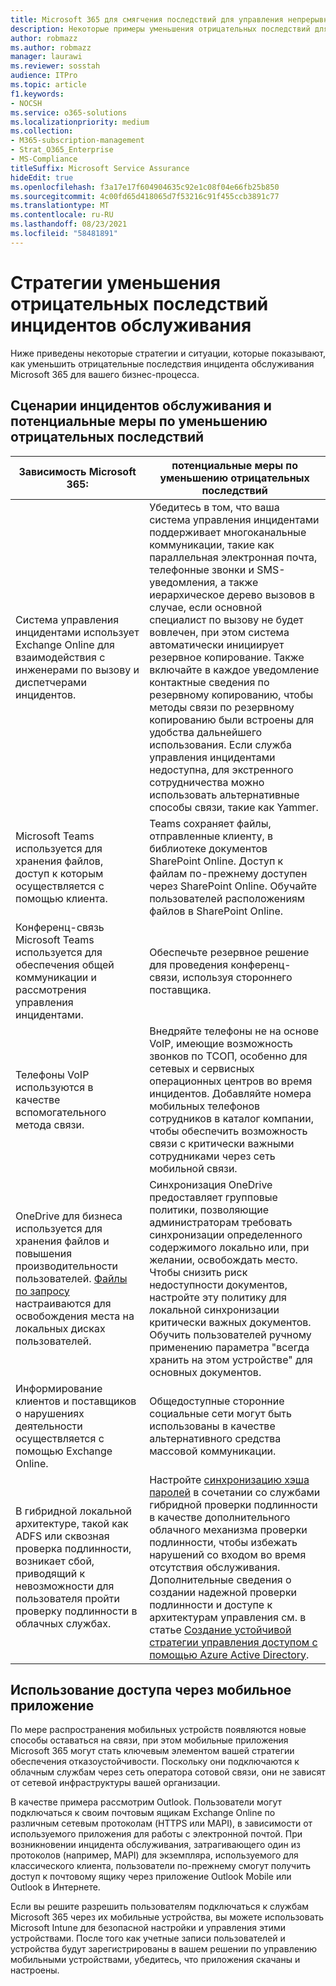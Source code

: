 ```yaml
---
title: Microsoft 365 для смягчения последствий для управления непрерывности бизнеса предприятия
description: Некоторые примеры уменьшения отрицательных последствий для сценариев инцидентов обслуживания Microsoft 365
author: robmazz
ms.author: robmazz
manager: laurawi
ms.reviewer: sosstah
audience: ITPro
ms.topic: article
f1.keywords:
- NOCSH
ms.service: o365-solutions
ms.localizationpriority: medium
ms.collection:
- M365-subscription-management
- Strat_O365_Enterprise
- MS-Compliance
titleSuffix: Microsoft Service Assurance
hideEdit: true
ms.openlocfilehash: f3a17e17f604904635c92e1c08f04e66fb25b850
ms.sourcegitcommit: 4c00fd65d418065d7f53216c91f455ccb3891c77
ms.translationtype: MT
ms.contentlocale: ru-RU
ms.lasthandoff: 08/23/2021
ms.locfileid: "58481891"
---
```

# <a name="service-incident-mitigation-strategies"></a>Стратегии уменьшения отрицательных последствий инцидентов обслуживания

Ниже приведены некоторые стратегии и ситуации, которые показывают, как уменьшить отрицательные последствия инцидента обслуживания Microsoft 365 для вашего бизнес-процесса.

## <a name="service-incident-scenarios-and-potential-mitigations"></a>Сценарии инцидентов обслуживания и потенциальные меры по уменьшению отрицательных последствий

|Зависимость Microsoft 365:|потенциальные меры по уменьшению отрицательных последствий|
|---------|---------|
|Система управления инцидентами использует Exchange Online для взаимодействия с инженерами по вызову и диспетчерами инцидентов.|Убедитесь в том, что ваша система управления инцидентами поддерживает многоканальные коммуникации, такие как параллельная электронная почта, телефонные звонки и SMS-уведомления, а также иерархическое дерево вызовов в случае, если основной специалист по вызову не будет вовлечен, при этом система автоматически инициирует резервное копирование. Также включайте в каждое уведомление контактные сведения по резервному копированию, чтобы методы связи по резервному копированию были встроены для удобства дальнейшего использования. Если служба управления инцидентами недоступна, для экстренного сотрудничества можно использовать альтернативные способы связи, такие как Yammer.|
|Microsoft Teams используется для хранения файлов, доступ к которым осуществляется с помощью клиента.|Teams сохраняет файлы, отправленные клиенту, в библиотеке документов SharePoint Online. Доступ к файлам по-прежнему доступен через SharePoint Online. Обучайте пользователей расположениям файлов в SharePoint Online.|
|Конференц-связь Microsoft Teams используется для обеспечения общей коммуникации и рассмотрения управления инцидентами.|Обеспечьте резервное решение для проведения конференц-связи, используя стороннего поставщика.|
|Телефоны VoIP используются в качестве вспомогательного метода связи.|Внедряйте телефоны не на основе VoIP, имеющие возможность звонков по ТСОП, особенно для сетевых и сервисных операционных центров во время инцидентов. Добавляйте номера мобильных телефонов сотрудников в каталог компании, чтобы обеспечить возможность связи с критически важными сотрудниками через сеть мобильной связи.|
|OneDrive для бизнеса используется для хранения файлов и повышения производительности пользователей. [Файлы по запросу](https://techcommunity.microsoft.com/t5/Microsoft-OneDrive-Blog/OneDrive-Files-On-Demand-For-The-Enterprise/ba-p/117234) настраиваются для освобождения места на локальных дисках пользователей.|Синхронизация OneDrive предоставляет групповые политики, позволяющие администраторам требовать синхронизации определенного содержимого локально или, при желании, освобождать место. Чтобы снизить риск недоступности документов, настройте эту политику для локальной синхронизации критически важных документов. Обучить пользователей ручному применению параметра "всегда хранить на этом устройстве" для основных документов.|
|Информирование клиентов и поставщиков о нарушениях деятельности осуществляется с помощью Exchange Online.|Общедоступные сторонние социальные сети могут быть использованы в качестве альтернативного средства массовой коммуникации.
|В гибридной локальной архитектуре, такой как ADFS или сквозная проверка подлинности, возникает сбой, приводящий к невозможности для пользователя пройти проверку подлинности в облачных службах.|Настройте [синхронизацию хэша паролей](/azure/active-directory/authentication/concept-resilient-controls#deploy-password-hash-sync-even-if-you-are-federated-or-use-pass-through-authentication) в сочетании со службами гибридной проверки подлинности в качестве дополнительного облачного механизма проверки подлинности, чтобы избежать нарушений со входом во время отсутствия обслуживания. Дополнительные сведения о создании надежной проверки подлинности и доступе к архитектурам управления см. в статье [Создание устойчивой стратегии управления доступом с помощью Azure Active Directory](/azure/active-directory/authentication/concept-resilient-controls).|  

## <a name="leveraging-mobile-app-access"></a>Использование доступа через мобильное приложение

По мере распространения мобильных устройств появляются новые способы оставаться на связи, при этом мобильные приложения Microsoft 365 могут стать ключевым элементом вашей стратегии обеспечения отказоустойчивости. Поскольку они подключаются к облачным службам через сеть оператора сотовой связи, они не зависят от сетевой инфраструктуры вашей организации.

В качестве примера рассмотрим Outlook. Пользователи могут подключаться к своим почтовым ящикам Exchange Online по различным сетевым протоколам (HTTPS или MAPI), в зависимости от используемого приложения для работы с электронной почтой. При возникновении инцидента обслуживания, затрагивающего один из протоколов (например, MAPI) для экземпляра, используемого для классического клиента, пользователи по-прежнему смогут получить доступ к почтовому ящику через приложение Outlook Mobile или Outlook в Интернете.
  
Если вы решите разрешить пользователям подключаться к службам Microsoft 365 через их мобильные устройства, вы можете использовать Microsoft Intune для безопасной настройки и управления этими устройствами. После того как учетные записи пользователей и устройства будут зарегистрированы в вашем решении по управлению мобильными устройствами, убедитесь, что приложения скачаны и настроены.
